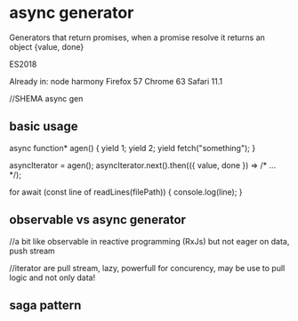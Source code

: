 # async generator

Generators that return promises, when a promise resolve it returns an object {value, done}

ES2018

Already in:
node harmony
Firefox 57
Chrome 63
Safari 11.1

//SHEMA async gen

## basic usage

async function* agen() {
    yield 1;
    yield 2;
    yield fetch("something");
}

asyncIterator = agen();
asyncIterator.next().then(({ value, done }) => /* ... */);

for await (const line of readLines(filePath)) {
  console.log(line);
}

## observable vs async generator

//a bit like observable in reactive programming (RxJs) but not eager on data, push stream

//iterator are pull stream, lazy, powerfull for concurency, may be use to pull logic and not only data!

## saga pattern

